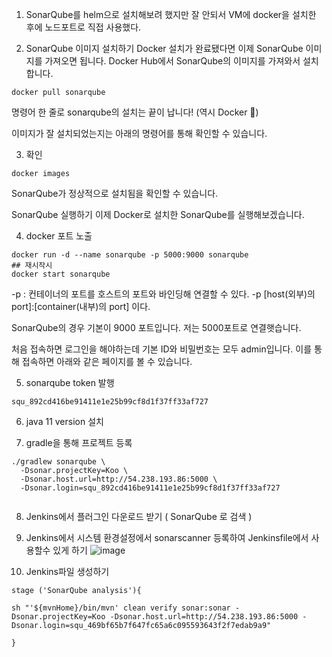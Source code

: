 1. SonarQube를 helm으로 설치해보려 했지만 잘 안되서 
  VM에 docker을 설치한 후에 노드포트로 직접 사용했다.




2. SonarQube 이미지 설치하기
Docker 설치가 완료됐다면 이제 SonarQube 이미지를 가져오면 됩니다. Docker Hub에서 SonarQube의 이미지를 가져와서 설치합니다.

```
docker pull sonarqube
```

명령어 한 줄로 sonarqube의 설치는 끝이 납니다! (역시 Docker 🤩)

이미지가 잘 설치되었는지는 아래의 명령어를 통해 확인할 수 있습니다.

3. 확인
```
docker images
```

SonarQube가 정상적으로 설치됨을 확인할 수 있습니다.

SonarQube 실행하기
이제 Docker로 설치한 SonarQube를 실행해보겠습니다.

4. docker 포트 노출

```
docker run -d --name sonarqube -p 5000:9000 sonarqube
## 재시작시 
docker start sonarqube 
```



-p : 컨테이너의 포트를 호스트의 포트와 바인딩해 연결할 수 있다. -p [host(외부)의 port]:[container(내부)의 port] 이다.

SonarQube의 경우 기본이 9000 포트입니다. 저는 5000포트로 연결햇습니다.


처음 접속하면 로그인을 해야하는데 기본 ID와 비밀번호는 모두 admin입니다. 이를 통해 접속하면 아래와 같은 페이지를 볼 수 있습니다.


5. sonarqube token 발행
```
squ_892cd416be91411e1e25b99cf8d1f37ff33af727
```


6. java 11 version 설치


7. gradle을 통해 프로젝트 등록
```
./gradlew sonarqube \          
  -Dsonar.projectKey=Koo \
  -Dsonar.host.url=http://54.238.193.86:5000 \
  -Dsonar.login=squ_892cd416be91411e1e25b99cf8d1f37ff33af727
  
```

8. Jenkins에서 플러그인 다운로드 받기 ( SonarQube 로 검색 )
9. Jenkins에서 시스템 환경설정에서 sonarscanner 등록하여 Jenkinsfile에서 사용할수 있게 하기
![image](https://user-images.githubusercontent.com/52188918/205216965-e7ca7a44-8709-4a99-ae4b-a343bc9a9469.png)

10. Jenkins파일 생성하기



```
stage ('SonarQube analysis'){

sh "'${mvnHome}/bin/mvn' clean verify sonar:sonar -Dsonar.projectKey=Koo -Dsonar.host.url=http://54.238.193.86:5000 -Dsonar.login=squ_469bf65b7f647fc65a6c095593643f2f7edab9a9"

}

```
